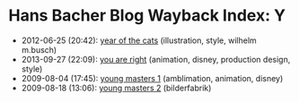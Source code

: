 # Hans Bacher Blog Wayback Index: Y

* 2012-06-25 (20:42): [year of the cats](https://web.archive.org/web/https://one1more2time3.wordpress.com/2012/06/25/year-of-the-cats/) (illustration, style, wilhelm m.busch)
* 2013-09-27 (22:09): [you are right](https://web.archive.org/web/https://one1more2time3.wordpress.com/2013/09/27/you-are-right/) (animation, disney, production design, style)
* 2009-08-04 (17:45): [young masters 1](https://web.archive.org/web/https://one1more2time3.wordpress.com/2009/08/04/young-masters-1/) (amblimation, animation, disney)
* 2009-08-18 (13:06): [young masters 2](https://web.archive.org/web/https://one1more2time3.wordpress.com/2009/08/18/young-masters-2/) (bilderfabrik)
